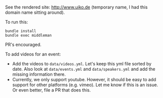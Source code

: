 See the rendered site: http://www.uiko.de (temporary name, I had this domain name sitting around).

To run this:

    bundle install
    bundle exec middleman

PR's encouraged.

To add videos for an event:

- Add the videos to `data/videos.yml`. Let's keep this yml file sorted by date. Also look at `data/events.yml` and `data/speakers.yml` and add the missing information there.
- Currently, we only support youtube. However, it should be easy to add support for other platforms (e.g. vimeo). Let me know if this is an issue. Or even better, file a PR that does this.
